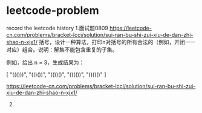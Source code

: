 # leetcode-problem
record the leetcode history
1.面试题0809  https://leetcode-cn.com/problems/bracket-lcci/solution/sui-ran-bu-shi-zui-xiu-de-dan-zhi-shao-n-xjx1/
括号，设计一种算法，打印n对括号的所有合法的（例如，开闭一一对应）组合。说明：解集不能包含重复的子集。

例如，给出 n = 3，生成结果为：

[
  "((()))",
  "(()())",
  "(())()",
  "()(())",
  "()()()"
]

https://leetcode-cn.com/problems/bracket-lcci/solution/sui-ran-bu-shi-zui-xiu-de-dan-zhi-shao-n-xjx1/

2.
